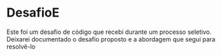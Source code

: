 # DesafioE
Este foi um desafio de código que recebi durante um processo seletivo. Deixarei documentado o desafio proposto e a abordagem que segui para resolvê-lo
